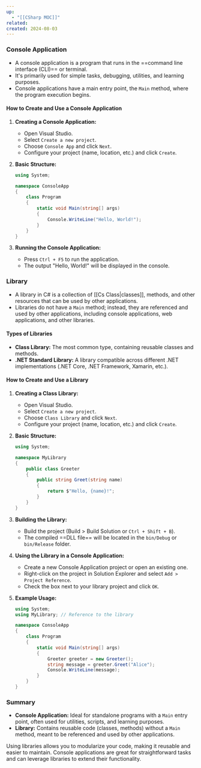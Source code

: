 ```yaml
---
up:
  - "[[CSharp MOC]]"
related: 
created: 2024-08-03
---
```

### Console Application

- A console application is a program that runs in the ==command line interface (CLI)== or terminal. 
- It's primarily used for simple tasks, debugging, utilities, and learning purposes. 
- Console applications have a main entry point, the `Main` method, where the program execution begins.

#### How to Create and Use a Console Application

1. **Creating a Console Application:**
   - Open Visual Studio.
   - Select `Create a new project`.
   - Choose `Console App` and click `Next`.
   - Configure your project (name, location, etc.) and click `Create`.

2. **Basic Structure:**
   ```csharp
   using System;

   namespace ConsoleApp
   {
       class Program
       {
           static void Main(string[] args)
           {
               Console.WriteLine("Hello, World!");
           }
       }
   }
   ```

3. **Running the Console Application:**
   - Press `Ctrl + F5` to run the application.
   - The output "Hello, World!" will be displayed in the console.

### Library

- A library in C# is a collection of [[Cs Class|classes]], methods, and other resources that can be used by other applications. 
- Libraries do not have a `Main` method; instead, they are referenced and used by other applications, including console applications, web applications, and other libraries.

#### Types of Libraries
- **Class Library:** The most common type, containing reusable classes and methods.
- **.NET Standard Library:** A library compatible across different .NET implementations (.NET Core, .NET Framework, Xamarin, etc.).

#### How to Create and Use a Library

1. **Creating a Class Library:**
   - Open Visual Studio.
   - Select `Create a new project`.
   - Choose `Class Library` and click `Next`.
   - Configure your project (name, location, etc.) and click `Create`.

2. **Basic Structure:**
   ```csharp
   using System;

   namespace MyLibrary
   {
       public class Greeter
       {
           public string Greet(string name)
           {
               return $"Hello, {name}!";
           }
       }
   }
   ```

3. **Building the Library:**
   - Build the project (Build > Build Solution or `Ctrl + Shift + B`).
   - The compiled ==DLL file== will be located in the `bin/Debug` or `bin/Release` folder.

4. **Using the Library in a Console Application:**
   - Create a new Console Application project or open an existing one.
   - Right-click on the project in Solution Explorer and select `Add > Project Reference`.
   - Check the box next to your library project and click `OK`.

5. **Example Usage:**
   ```csharp
   using System;
   using MyLibrary; // Reference to the library

   namespace ConsoleApp
   {
       class Program
       {
           static void Main(string[] args)
           {
               Greeter greeter = new Greeter();
               string message = greeter.Greet("Alice");
               Console.WriteLine(message);
           }
       }
   }
   ```

### Summary

- **Console Application:** Ideal for standalone programs with a `Main` entry point, often used for utilities, scripts, and learning purposes.
- **Library:** Contains reusable code (classes, methods) without a `Main` method, meant to be referenced and used by other applications.

Using libraries allows you to modularize your code, making it reusable and easier to maintain. Console applications are great for straightforward tasks and can leverage libraries to extend their functionality.